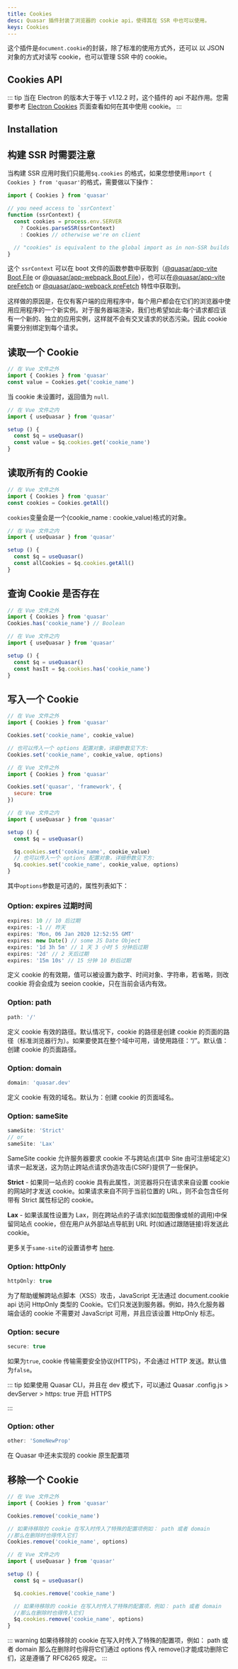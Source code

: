 ```yaml
---
title: Cookies
desc: Quasar 插件封装了浏览器的 cookie api，使得其在 SSR 中也可以使用。
keys: Cookies
---
```


这个插件是`document.cookie`的封装，除了标准的使用方式外，还可以 以 JSON 对象的方式对读写 cookie，也可以管理 SSR 中的 cookie。

## Cookies API

<doc-api file="Cookies" />

::: tip
当在 Electron 的版本大于等于 v1.12.2 时，这个插件的 api 不起作用。您需要参考 [Electron Cookies](https://www.electronjs.org/docs/api/cookies) 页面查看如何在其中使用 cookie。
:::

## Installation

<doc-installation plugins="Cookies" />

## 构建 SSR 时需要注意
当构建 SSR 应用时我们只能用`$q.cookies` 的格式，如果您想使用`import { Cookies } from 'quasar'`的格式，需要做以下操作：


```js
import { Cookies } from 'quasar'

// you need access to `ssrContext`
function (ssrContext) {
  const cookies = process.env.SERVER
    ? Cookies.parseSSR(ssrContext)
    : Cookies // otherwise we're on client

  // "cookies" is equivalent to the global import as in non-SSR builds
}
```

这个 `ssrContext` 可以在 boot 文件的函数参数中获取到（[@quasar/app-vite Boot File](/quasar-cli-vite/boot-files) or [@quasar/app-webpack Boot File](/quasar-cli-webpack/boot-files)），也可以在[@quasar/app-vite preFetch](/quasar-cli-vite/prefetch-feature) or [@quasar/app-webpack preFetch](/quasar-cli-webpack/prefetch-feature) 特性中获取到。


这样做的原因是，在仅有客户端的应用程序中，每个用户都会在它们的浏览器中使用应用程序的一个新实例。对于服务器端渲染，我们也希望如此:每个请求都应该有一个新的、独立的应用实例，这样就不会有交叉请求的状态污染。因此 cookie 需要分别绑定到每个请求。

## 读取一个 Cookie

```js
// 在 Vue 文件之外
import { Cookies } from 'quasar'
const value = Cookies.get('cookie_name')
```
当 cookie 未设置时，返回值为 `null`.

```js
// 在 Vue 文件之内
import { useQuasar } from 'quasar'

setup () {
  const $q = useQuasar()
  const value = $q.cookies.get('cookie_name')
}
```

## 读取所有的 Cookie

```js
// 在 Vue 文件之外
import { Cookies } from 'quasar'
const cookies = Cookies.getAll()
```

`cookies`变量会是一个(cookie_name : cookie_value)格式的对象。
```js
// 在 Vue 文件之内
import { useQuasar } from 'quasar'

setup () {
  const $q = useQuasar()
  const allCookies = $q.cookies.getAll()
}
```

## 查询 Cookie 是否存在

```js
// 在 Vue 文件之外
import { Cookies } from 'quasar'
Cookies.has('cookie_name') // Boolean
```

```js
// 在 Vue 文件之内
import { useQuasar } from 'quasar'

setup () {
  const $q = useQuasar()
  const hasIt = $q.cookies.has('cookie_name')
}
```

## 写入一个 Cookie

```js
// 在 Vue 文件之外
import { Cookies } from 'quasar'

Cookies.set('cookie_name', cookie_value)

// 也可以传入一个 options 配置对象，详细参数见下方:
Cookies.set('cookie_name', cookie_value, options)
```

```js
// 在 Vue 文件之外
import { Cookies } from 'quasar'

Cookies.set('quasar', 'framework', {
  secure: true
})
```

```js
// 在 Vue 文件之内
import { useQuasar } from 'quasar'

setup () {
  const $q = useQuasar()

  $q.cookies.set('cookie_name', cookie_value)
  // 也可以传入一个 options 配置对象，详细参数见下方:
  $q.cookies.set('cookie_name', cookie_value, options)
}
```
其中`options`参数是可选的，属性列表如下：

### Option: expires 过期时间

```js
expires: 10 // 10 后过期
expires: -1 // 昨天
expires: 'Mon, 06 Jan 2020 12:52:55 GMT'
expires: new Date() // some JS Date Object
expires: '1d 3h 5m' // 1 天 3 小时 5 分钟后过期
expires: '2d' // 2 天后过期
expires: '15m 10s' // 15 分钟 10 秒后过期
```
定义 cookie 的有效期，值可以被设置为数字、时间对象、字符串，若省略，则改 cookie 将会会成为 seeion cookie，只在当前会话内有效。

### Option: path

```js
path: '/'
```
定义 cookie 有效的路径。默认情况下，cookie 的路径是创建 cookie 的页面的路径（标准浏览器行为）。如果要使其在整个域中可用，请使用路径：“/”。默认值：创建 cookie 的页面路径。


### Option: domain

```js
domain: 'quasar.dev'
```

定义 cookie 有效的域名。默认为：创建 cookie 的页面域名。

### Option: sameSite

```js
sameSite: 'Strict'
// or
sameSite: 'Lax'
```
SameSite cookie 允许服务器要求 cookie 不与跨站点(其中 Site 由可注册域定义)请求一起发送，这为防止跨站点请求伪造攻击(CSRF)提供了一些保护。


**Strict** - 如果同一站点的 cookie 具有此属性，浏览器将只在请求来自设置 cookie 的网站时才发送 cookie。如果请求来自不同于当前位置的 URL，则不会包含任何带有 Strict 属性标记的 cookie。

**Lax** - 如果该属性设置为 Lax，则在跨站点的子请求(如加载图像或帧的调用)中保留同站点 cookie，但在用户从外部站点导航到 URL 时(如通过跟随链接)将发送此 cookie。

更多关于`same-site`的设置请参考 [here](https://web.dev/samesite-cookies-explained/).

### Option: httpOnly

```js
httpOnly: true
```

为了帮助缓解跨站点脚本（XSS）攻击，JavaScript 无法通过 document.cookie api 访问 HttpOnly 类型的 Cookie。它们只发送到服务器。例如，持久化服务器端会话的 cookie 不需要对 JavaScript 可用，并且应该设置 HttpOnly 标志。

### Option: secure

```js
secure: true
```

如果为`true`, cookie 传输需要安全协议(HTTPS)，不会通过 HTTP 发送。默认值为`false`。

::: tip
如果使用 Quasar CLI，并且在 dev 模式下，可以通过 Quasar .config.js > devServer > https: true 开启 HTTPS

:::

### Option: other

```js
other: 'SomeNewProp'
```
在 Quasar 中还未实现的 cookie 原生配置项

## 移除一个 Cookie
```js
// 在 Vue 文件之外
import { Cookies } from 'quasar'

Cookies.remove('cookie_name')

// 如果待移除的 cookie 在写入时传入了特殊的配置项例如： path 或者 domain
//那么在删除时也得传入它们
Cookies.remove('cookie_name', options)
```

```js
// 在 Vue 文件之内
import { useQuasar } from 'quasar'

setup () {
  const $q = useQuasar()

  $q.cookies.remove('cookie_name')

  // 如果待移除的 cookie 在写入时传入了特殊的配置项，例如： path 或者 domain
  //那么在删除时也得传入它们
  $q.cookies.remove('cookie_name', options)
}
```

::: warning
如果待移除的 cookie 在写入时传入了特殊的配置项，例如： path 或者 domain
那么在删除时也得将它们通过 options 传入 remove()才能成功删除它们，这是遵循了 RFC6265 规定。
:::
